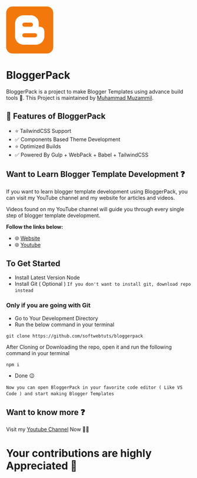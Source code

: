 ![BloggerPack](/bloggerpack.png "BloggerPack")

# BloggerPack

BloggerPack is a project to make Blogger Templates using advance build tools 🌟.
This Project is maintained by [Muhammad Muzammil](https://softwebtuts.com).

## 🚀 Features of BloggerPack

-   ⭐ TailwindCSS Support
-   ✅ Components Based Theme Development
-   ⭐ Optimized Builds
-   ✅ Powered By Gulp + WebPack + Babel + TailwindCSS

## Want to Learn Blogger Template Development ❓

If you want to learn blogger template development using BloggerPack, you can visit my YouTube channel and my website for articles and videos.

Videos found on my YouTube channel will guide you through every single step of blogger template development.

**Follow the links below:**

-   🌐 [Website](https://softwebtuts.com)
-   🌐 [Youtube](https://youtube.com/softwebtuts)

## To Get Started

-   Install Latest Version Node
-   Install Git ( Optional ) `If you don't want to install git, download repo instead`

### Only if you are going with Git

-   Go to Your Development Directory
-   Run the below command in your terminal

```
git clone https://github.com/softwebtuts/bloggerpack
```

After Cloning or Downloading the repo, open it and run the following command in your terminal

```
npm i
```

-   Done 😉

`Now you can open BloggerPack in your favorite code editor ( Like VS Code ) and start making Blogger Templates`

## Want to know more ❓

Visit my [Youtube Channel](https://youtube.com/softwebtuts) Now 🌟🌱

# Your contributions are highly Appreciated 🚀
